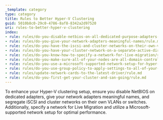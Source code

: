 ```yaml
---
_template: category
type: category
title: Rules to Better Hyper-V Clustering
guid: 5010b8c0-29c0-4786-8af8-8342a2d97520
uri: rules-to-better-hyper-v-clustering
index:
- rule: rules/do-you-disable-netbios-on-all-dedicated-purpose-adapters-iscsi-and-cluster-communications/rule.md
- rule: rules/do-you-give-your-network-adapters-meaningful-names/rule.md
- rule: rules/do-you-have-the-iscsi-and-cluster-networks-on-their-own-vlan-or-even-better-their-own-switch/rule.md
- rule: rules/do-you-have-your-cluster-network-on-a-separate-active-directory-domain/rule.md
- rule: rules/do-you-know-how-to-specify-a-network-for-live-migration/rule.md
- rule: rules/do-you-make-sure-all-of-your-nodes-are-all-domain-controllers/rule.md
- rule: rules/do-you-use-a-microsoft-supported-network-setup-for-hyper-v-clustering/rule.md
- rule: rules/do-you-use-group-policy-to-apply-settings-to-all-of-your-cluster-nodes/rule.md
- rule: rules/update-network-cards-to-the-latest-driver/rule.md
- rule: rules/do-you-first-get-your-cluster-and-san-going/rule.md
---
```


To enhance your Hyper-V clustering setup, ensure you disable NetBIOS on dedicated adapters, give your network adapters meaningful names, and segregate iSCSI and cluster networks on their own VLANs or switches. Additionally, specify a network for Live Migration and utilize a Microsoft-supported network setup for optimal performance.
